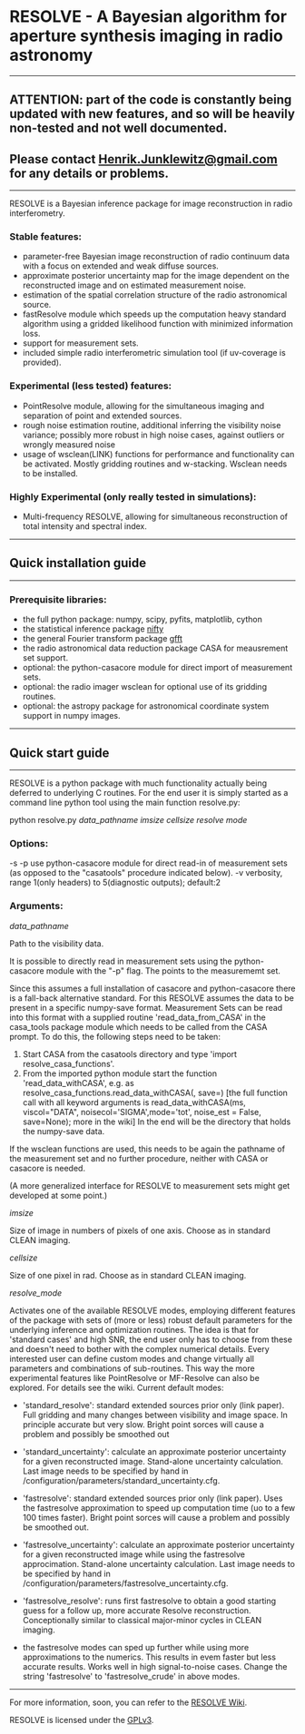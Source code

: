 # RESOLVE - A Bayesian algorithm for aperture synthesis imaging in radio astronomy

-------------------------------------------------------------------------------------------------------------------------------
## ATTENTION: part of the code is constantly being updated with new features, and so will be heavily non-tested and not well documented. 
## Please contact Henrik.Junklewitz@gmail.com for any details or problems. 
-------------------------------------------------------------------------------------------------------------------------------

RESOLVE is a Bayesian inference package for image reconstruction in radio interferometry.

### Stable features:

- parameter-free Bayesian image reconstruction of radio continuum data with a focus on extended and weak diffuse sources.
- approximate posterior uncertainty map for the image dependent on the reconstructed image and on estimated measurement noise.
- estimation of the spatial correlation structure of the radio astronomical source.
- fastResolve module which speeds up the computation heavy standard algorithm using a gridded likelihood function with minimized information loss.
- support for measurement sets.
- included simple radio interferometric simulation tool (if uv-coverage is provided).

### Experimental (less tested) features:

- PointResolve module, allowing for the simultaneous imaging and separation of point and extended sources. 
- rough noise estimation routine, additional inferring the visibility noise variance; 
possibly more robust in high noise cases, against outliers or wrongly measured noise
- usage of wsclean(LINK) functions for performance and functionality can be activated. Mostly gridding routines and w-stacking. Wsclean needs to be installed.

### Highly Experimental (only really tested in simulations):

- Multi-frequency RESOLVE, allowing for simultaneous reconstruction of total intensity and spectral index.

--------------------------------------------------------------------------------------------------------------------------------
## Quick installation guide
--------------------------------------------------------------------------------------------------------------------------------

### Prerequisite libraries:
- the full python package: numpy, scipy, pyfits, matplotlib, cython
- the statistical inference package [nifty](https://github.com/information-field-theory/nifty)
- the general Fourier transform package [gfft](https://github.com/mrbell/nifty)
- the radio astronomical data reduction package CASA for meausrement set support.
- optional: the python-casacore module for direct import of measurement sets. 
- optional: the radio imager wsclean for optional use of its gridding routines.
- optional: the astropy package for astronomical coordinate system support in numpy images. 

--------------------------------------------------------------------------------------------------------------------------------
## Quick start guide
--------------------------------------------------------------------------------------------------------------------------------

RESOLVE is a python package with much functionality actually being deferred to underlying C routines. For the end user it is 
simply started as a command line python tool using the main function resolve.py:

python resolve.py *data_pathname imsize cellsize resolve mode*

### Options:

-s <custom save directory suffix>
-p use python-casacore module for direct read-in of measurement sets (as opposed to the "casatools" procedure indicated below).
-v verbosity, range 1(only headers) to 5(diagnostic outputs); default:2

### Arguments:

*data_pathname* 

Path to the visibility data.

It is possible to directly read in measurement sets using the python-casacore module with the "-p" flag. The <data pathname> points to	   the measurememt set.

Since this assumes a full installation of casacore and python-casacore there is a fall-back alternative standard. For this RESOLVE assumes the data to be present in a specific numpy-save format. Measurement Sets can be read into this format with a supplied routine 'read_data_from_CASA' in the casa_tools package module which needs to be called from the CASA prompt. To do this, the following steps need to be taken:
1) Start CASA from the casatools directory and type 'import resolve_casa_functions'.
2) From the imported python module start the function 'read_data_withCASA',
e.g. as resolve_casa_functions.read_data_withCASA(<ms-filename>, save=<data directory where to read the RESOLVE-numpy format to>)
[the full function call with all keyword arguments is
read_data_withCASA(ms, viscol="DATA", noisecol='SIGMA',mode='tot', noise_est = False, save=None); more in the wiki]
In the end <data pathname> will be the directory that holds the numpy-save data.

If the wsclean functions are used, this needs to be again the pathname of the measurement set and no further procedure, neither with CASA or casacore is needed.

(A more generalized interface for RESOLVE to measurement sets might get developed at some point.)

*imsize* 

Size of image in numbers of pixels of one axis. Choose as in standard CLEAN imaging.

*cellsize* 

Size of one pixel in rad. Choose as in standard CLEAN imaging.

*resolve_mode* 

Activates one of the available RESOLVE modes, employing different features of the package with sets of 
(more or less) robust default parameters for the underlying inference and optimization routines. The idea is that for
'standard cases' and high SNR, the end user only has to choose from these and doesn't need to bother with the complex
numerical details. Every interested user can define custom modes and change virtually all parameters and combinations 
of sub-routines. This way the more experimental features like PointResolve or MF-Resolve can also be explored.
For details see the wiki. 
Current default modes:

- 'standard_resolve': standard extended sources prior only (link paper). Full gridding and many changes between
 visibility and image space. In principle accurate but very slow. Bright point sorces will cause a problem and
 possibly be smoothed out
 
- 'standard_uncertainty': calculate an approximate posterior uncertainty for a given reconstructed image. 
Stand-alone uncertainty calculation. Last image needs to be specified by hand in 
/configuration/parameters/standard_uncertainty.cfg.

- 'fastresolve': standard extended sources prior only (link paper). Uses the fastresolve approximation to speed up
computation time (uo to a few 100 times faster). Bright point sorces will cause a problem and
 possibly be smoothed out.
 
- 'fastresolve_uncertainty': calculate an approximate posterior uncertainty for a given reconstructed image while using
the fastresolve approcimation. Stand-alone uncertainty calculation. Last image needs to be specified by hand in 
/configuration/parameters/fastresolve_uncertainty.cfg.

- 'fastresolve_resolve': runs first fastresolve to obtain a good starting guess for a follow up, more accurate Resolve 
reconstruction. Conceptionally similar to classical major-minor cycles in CLEAN imaging.

- the fastresolve modes can sped up further while using more approximations to the numerics. This results in evem faster
but less accurate results. Works well in high signal-to-noise cases. Change the string 'fastresolve' to 'fastresolve_crude' 
in above modes.

----------------------------------------------------------------------------------------------------------------------------

For more information, soon, you can refer to the [RESOLVE Wiki](https://github.com/henrikju/resolve/wiki).

RESOLVE is licensed under the [GPLv3](http://www.gnu.org/licenses/gpl.html).














